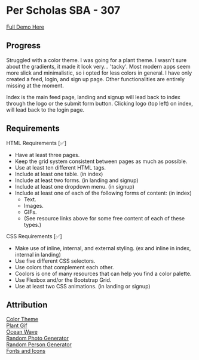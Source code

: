 # Per Scholas SBA - 307 

[Full Demo Here](https://jordles.github.io/Per-Scholas-SBA-307/)

## Progress

Struggled with a color theme. I was going for a plant theme. I wasn't sure about the gradients, it made it look very... 'tacky'. Most modern apps seem more slick and minimalistic, so i opted for less colors in general. I have only created a feed, login, and sign up page. Other functionalities are entirely missing at the moment. 

Index is the main feed page, landing and signup will lead back to index through the logo or the submit form button. Clicking logo (top left) on index, will lead back to the login page.

## Requirements

HTML Requirements  [✅]

* Have at least three pages.
* Keep the grid system consistent between pages as much as possible.
* Use at least ten different HTML tags.
* Include at least one table. (in index)
* Include at least two forms. (in landing and signup)
* Include at least one dropdown menu. (in signup)
* Include at least one of each of the following forms of content: (in index)
  * Text. 
  * Images.
  * GIFs.
  * (See resource links above for some free content of each of these types.)

CSS Requirements [✅]

* Make use of inline, internal, and external styling. (ex and inline in index, internal in landing)
* Use five different CSS selectors.
* Use colors that complement each other.
* Coolors is one of many resources that can help you find a color palette.
* Use Flexbox and/or the Bootstrap Grid.
* Use at least two CSS animations. (in landing or signup)


## Attribution

[Color Theme](https://coolors.co/visualizer/05668d-028090-00a896-02c39a-f0f3bd)  
[Plant Gif](https://clipart-library.com/clipart/clip-transparent-plant-gif-4.htm)  
[Ocean Wave](https://unsplash.com/photos/ocean-wave-at-beach-GyDktTa0Nmw)  
[Random Photo Generator](https://picsum.photos)  
[Random Person Generator](https://thispersondoesnotexist.com/)  
[Fonts and Icons](https://fonts.google.com/)
